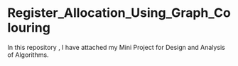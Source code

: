 # Register_Allocation_Using_Graph_Colouring


In this repository , I have attached my  Mini Project for Design and Analysis of Algorithms.

